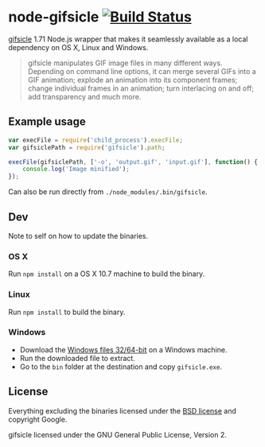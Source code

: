 # node-gifsicle [![Build Status](https://secure.travis-ci.org/yeoman/node-gifsicle.png?branch=master)](http://travis-ci.org/yeoman/node-gifsicle)

[gifsicle](http://www.lcdf.org/gifsicle/) 1.71 Node.js wrapper that makes it seamlessly available as a local dependency on OS X, Linux and Windows.

> gifsicle manipulates GIF image files in many different ways. Depending on command line options, it can merge several GIFs into a GIF animation; explode an animation into its component frames; change individual frames in an animation; turn interlacing on and off; add transparency and much more.


## Example usage

```js
var execFile = require('child_process').execFile;
var gifsiclePath = require('gifsicle').path;

execFile(gifsiclePath, ['-o', 'output.gif', 'input.gif'], function() {
	console.log('Image minified');
});
```

Can also be run directly from `./node_modules/.bin/gifsicle`.


## Dev

Note to self on how to update the binaries.

### OS X

Run `npm install` on a OS X 10.7 machine to build the binary.

### Linux

Run `npm install` to build the binary.

### Windows

- Download the [Windows files 32/64-bit](http://www.lcdf.org/gifsicle/) on a Windows machine.
- Run the downloaded file to extract.
- Go to the `bin` folder at the destination and copy `gifsicle.exe`.


## License

Everything excluding the binaries licensed under the [BSD license](http://opensource.org/licenses/bsd-license.php) and copyright Google.

gifsicle licensed under the GNU General Public License, Version 2.
